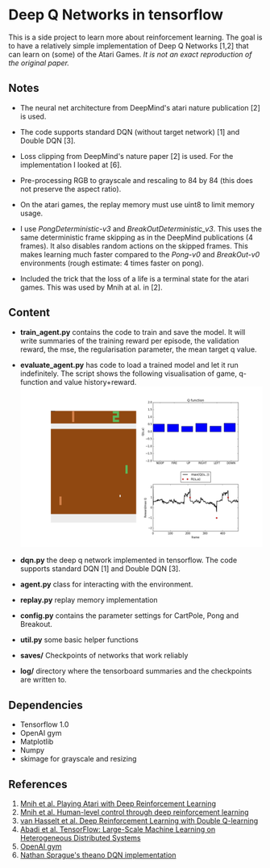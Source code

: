 # Deep Q Networks in tensorflow

This is a side project to learn more about reinforcement learning. 
The goal is to have a relatively simple implementation of Deep Q Networks [1,2] that can learn on (some) of the Atari Games. 
_It is not an exact reproduction of the original paper._

## Notes
* The neural net architecture from DeepMind's atari nature publication [2] is used.

* The code supports standard DQN (without target network) [1] and Double DQN [3].
* Loss clipping from DeepMind's nature paper [2] is used. For the implementation I looked at [6]. 
* Pre-processing RGB to grayscale and rescaling to 84 by 84 (this does not preserve the aspect ratio).
* On the atari games, the replay memory must use uint8 to limit memory usage.
* I use _PongDeterministic-v3_ and _BreakOutDeterministic_v3_. 
    This uses the same deterministic frame skipping as in the DeepMind publications (4 frames).
    It also disables random actions on the skipped frames. 
    This makes learning much faster compared to the _Pong-v0_ and _BreakOut-v0_ environments 
    (rough estimate: 4 times faster on pong). 
* Included the trick that the loss of a life is a terminal state for the atari games. This was used by Mnih at al. in [2].
## Content
* **train_agent.py** contains the code to train and save the model. It will write summaries of the training reward per episode, the validation reward, the mse, the regularisation parameter, the mean target q value.
* **evaluate_agent.py** has code to load a trained model and let it run indefinitely. 
    The script shows the following visualisation of game, q-function and value history+reward.
![alt text](readme/evaluation_output.png?raw=true "evaluation visualisation")

* **dqn.py** the deep q network implemented in tensorflow. The code supports standard DQN [1] and Double DQN [3]. 
* **agent.py** class for interacting with the environment. 
* **replay.py** replay memory implementation
* **config.py** contains the parameter settings for CartPole, Pong and Breakout.
* **util.py** some basic helper functions
* **saves/** Checkpoints of networks that work reliably
* **log/** directory where the tensorboard summaries and the checkpoints are written to.


## Dependencies
* Tensorflow 1.0
* OpenAI gym
* Matplotlib
* Numpy
* skimage for grayscale and resizing

## References
1. [Mnih et al. Playing Atari with Deep Reinforcement Learning](https://www.cs.toronto.edu/~vmnih/docs/dqn.pdf)
2. [Mnih et al. Human-level control through deep reinforcement learning](http://www.nature.com/nature/journal/v518/n7540/full/nature14236.html)
3. [van Hasselt et al. Deep Reinforcement Learning with Double Q-learning](https://arxiv.org/abs/1509.06461)
4. [Abadi et al. TensorFlow: Large-Scale Machine Learning on Heterogeneous Distributed Systems](https://research.google.com/pubs/pub45166.html)
5. [OpenAI gym](https://gym.openai.com)
6. [Nathan Sprague's theano DQN implementation](https://github.com/spragunr/deep_q_rl)

